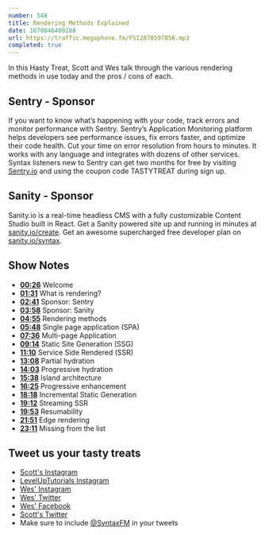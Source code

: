 ```yaml
---
number: 548
title: Rendering Methods Explained
date: 1670846400288
url: https://traffic.megaphone.fm/FSI2878597858.mp3
completed: true
---
```


In this Hasty Treat, Scott and Wes talk through the various rendering methods in use today and the pros / cons of each.

## Sentry - Sponsor

If you want to know what’s happening with your code, track errors and monitor performance with Sentry. Sentry’s Application Monitoring platform helps developers see performance issues, fix errors faster, and optimize their code health. Cut your time on error resolution from hours to minutes. It works with any language and integrates with dozens of other services. Syntax listeners new to Sentry can get two months for  free by visiting [Sentry.io](https://sentry.io) and using the coupon code TASTYTREAT during sign up.

## Sanity - Sponsor

Sanity.io is a real-time headless CMS with a fully customizable Content Studio built in React. Get a Sanity powered site up and running in minutes at [sanity.io/create](https://www.sanity.io/create). Get an awesome supercharged free developer plan on [sanity.io/syntax](https://www.sanity.io/syntax).

## Show Notes

* **[00:26](#t=00:26)** Welcome
* **[01:31](#t=01:31)** What is rendering?
* **[02:41](#t=02:41)** Sponsor: Sentry
* **[03:58](#t=03:58)** Sponsor: Sanity
* **[04:55](#t=04:55)** Rendering methods
* **[05:48](#t=05:48)** Single page application (SPA)
* **[07:36](#t=07:36)** Multi-page Application
* **[09:14](#t=09:14)** Static Site Generation (SSG)
* **[11:10](#t=11:10)** Service Side Rendered (SSR)
* **[13:08](#t=13:08)** Partial hydration
* **[14:03](#t=14:03)** Progressive hydration
* **[15:38](#t=15:38)** Island architecture
* **[16:25](#t=16:25)** Progressive enhancement
* **[18:18](#t=18:18)** Incremental Static Generation
* **[19:12](#t=19:12)** Streaming SSR
* **[19:53](#t=19:53)** Resumability
* **[21:51](#t=21:51)** Edge rendering
* **[23:11](#t=23:11)** Missing from the list

## Tweet us your tasty treats

* [Scott's Instagram](https://www.instagram.com/stolinski/)
* [LevelUpTutorials Instagram](https://www.instagram.com/LevelUpTutorials/)
* [Wes' Instagram](https://www.instagram.com/wesbos/)
* [Wes' Twitter](https://twitter.com/wesbos)
* [Wes' Facebook](https://www.facebook.com/wesbos.developer)
* [Scott's Twitter](https://twitter.com/stolinski)
* Make sure to include [@SyntaxFM](https://twitter.com/SyntaxFM) in your tweets
